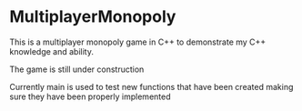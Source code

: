 # MultiplayerMonopoly
This is a multiplayer monopoly game in C++ to demonstrate my C++ knowledge and ability.

The game is still under construction

Currently main is used to test new functions that have been created making sure they have been properly implemented


